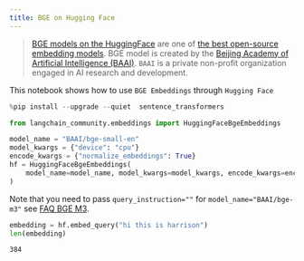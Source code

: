 ```yaml
---
title: BGE on Hugging Face
---
```


>[BGE models on the HuggingFace](https://huggingface.co/BAAI/bge-large-en-v1.5) are one of [the best open-source embedding models](https://huggingface.co/spaces/mteb/leaderboard).
>BGE model is created by the [Beijing Academy of Artificial Intelligence (BAAI)](https://en.wikipedia.org/wiki/Beijing_Academy_of_Artificial_Intelligence). `BAAI` is a private non-profit organization engaged in AI research and development.

This notebook shows how to use `BGE Embeddings` through `Hugging Face`


```python
%pip install --upgrade --quiet  sentence_transformers
```


```python
from langchain_community.embeddings import HuggingFaceBgeEmbeddings

model_name = "BAAI/bge-small-en"
model_kwargs = {"device": "cpu"}
encode_kwargs = {"normalize_embeddings": True}
hf = HuggingFaceBgeEmbeddings(
    model_name=model_name, model_kwargs=model_kwargs, encode_kwargs=encode_kwargs
)
```

Note that you need to pass `query_instruction=""` for `model_name="BAAI/bge-m3"` see [FAQ BGE M3](https://huggingface.co/BAAI/bge-m3#faq).


```python
embedding = hf.embed_query("hi this is harrison")
len(embedding)
```



```output
384
```



```python

```
